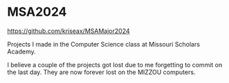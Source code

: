 # MSA2024
https://github.com/kriseax/MSAMajor2024

Projects I made in the Computer Science class at Missouri Scholars Academy.

I believe a couple of the projects got lost due to me forgetting to commit on the last day. They are now forever lost on the MIZZOU computers.
